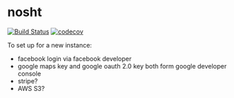 nosht
========

[![Build Status](https://travis-ci.com/samuelcolvin/nosht.svg?branch=master)](https://travis-ci.com/samuelcolvin/nosht)
[![codecov](https://codecov.io/gh/samuelcolvin/nosht/branch/master/graph/badge.svg)](https://codecov.io/gh/samuelcolvin/nosht)


To set up for a new instance:
* facebook login via facebook developer
* google maps key and google oauth 2.0 key both form google developer console
* stripe?
* AWS S3?
